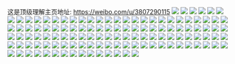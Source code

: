 这是顶级理解主页地址: https://weibo.com/u/3807290115 
![](https://wx4.sinaimg.cn/mw2000/e2eea303ly1h9f6uqnek0j219d37k4qr.jpg) 
![](https://wx4.sinaimg.cn/mw2000/e2eea303ly1h9f6uh8s0yj22732xge84.jpg) 
![](https://wx4.sinaimg.cn/mw2000/e2eea303ly1h9f6ux412aj216o1kw4qp.jpg) 
![](https://wx4.sinaimg.cn/mw2000/e2eea303ly1h9f6v8qwnaj22c03401l1.jpg) 
![](https://wx4.sinaimg.cn/mw2000/e2eea303ly1h9f6utv3n3j216o1kw1kx.jpg) 
![](https://wx4.sinaimg.cn/mw2000/e2eea303ly1h9f6vii2thj22c0340b2d.jpg) 
![](https://wx4.sinaimg.cn/mw2000/e2eea303ly1h9f6vmorq5j225q2vm4qs.jpg) 
![](https://wx4.sinaimg.cn/mw2000/e2eea303ly1h8xw02ph7mj22c0340u0x.jpg) 
![](https://wx4.sinaimg.cn/mw2000/e2eea303ly1h8xw08ejfjj22c03404qq.jpg) 
![](https://wx4.sinaimg.cn/mw2000/e2eea303ly1h8xw0fgkryj22c03401ky.jpg) 
![](https://wx4.sinaimg.cn/mw2000/e2eea303ly1h8xw0m6yqlj22c0340x6p.jpg) 
![](https://wx4.sinaimg.cn/mw2000/e2eea303ly1h8xvzwndbfj22c0340x6p.jpg) 
![](https://wx4.sinaimg.cn/mw2000/e2eea303ly1h8xw0qmjptj21vf2ggb29.jpg) 
![](https://wx4.sinaimg.cn/mw2000/e2eea303ly1h8m1a3cxm1j20u0140472.jpg) 
![](https://wx4.sinaimg.cn/mw2000/e2eea303ly1h8m1a5crrtj20u014011d.jpg) 
![](https://wx4.sinaimg.cn/mw2000/e2eea303ly1h8m1a154usj20u014047l.jpg) 
![](https://wx4.sinaimg.cn/mw2000/e2eea303ly1h8dy50hzrcj20u017jk3u.jpg) 
![](https://wx4.sinaimg.cn/mw2000/e2eea303ly1h8dy51m50uj20u017c17r.jpg) 
![](https://wx4.sinaimg.cn/mw2000/e2eea303ly1h8dy52nae4j20u011cwrp.jpg) 
![](https://wx4.sinaimg.cn/mw2000/e2eea303ly1h8alrywcvrj20u0140th2.jpg) 
![](https://wx4.sinaimg.cn/mw2000/e2eea303ly1h8alryclmej20u00u0wll.jpg) 
![](https://wx4.sinaimg.cn/mw2000/e2eea303ly1h8als115mhj20u00u0ajl.jpg) 
![](https://wx4.sinaimg.cn/mw2000/e2eea303ly1h8als066oyj20u0140dlo.jpg) 
![](https://wx4.sinaimg.cn/mw2000/e2eea303ly1h8als1jfhpj20u0140gql.jpg) 
![](https://wx4.sinaimg.cn/mw2000/e2eea303ly1h8als24n1tj20u014045s.jpg) 
![](https://wx4.sinaimg.cn/mw2000/e2eea303ly1h8als2j8hdj20u0140n1c.jpg) 
![](https://wx4.sinaimg.cn/mw2000/e2eea303ly1h8als3zei7j20u010j45n.jpg) 
![](https://wx4.sinaimg.cn/mw2000/e2eea303ly1h8als2vwm4j20u0140jvi.jpg) 
![](https://wx4.sinaimg.cn/mw2000/e2eea303ly1h7z5r1o0ssj20u0140dqf.jpg) 
![](https://wx4.sinaimg.cn/mw2000/e2eea303ly1h7z5r0bujnj20u01407bq.jpg) 
![](https://wx4.sinaimg.cn/mw2000/e2eea303ly1h7z5qzxaq6j20u00zydnr.jpg) 
![](https://wx4.sinaimg.cn/mw2000/e2eea303ly1h7z5r0rxi3j20u013811q.jpg) 
![](https://wx4.sinaimg.cn/mw2000/e2eea303ly1h7mpw06557j20u0140jz6.jpg) 
![](https://wx4.sinaimg.cn/mw2000/e2eea303ly1h7udwbu2oaj20u01szqkz.jpg) 
![](https://wx4.sinaimg.cn/mw2000/e2eea303ly1h7udwemmnsj20u01404ch.jpg) 
![](https://wx4.sinaimg.cn/mw2000/e2eea303ly1h7udwdbxxtj20u01szwv9.jpg) 
![](https://wx4.sinaimg.cn/mw2000/e2eea303ly1h7dv2f5axcj20u013iamf.jpg) 
![](https://wx4.sinaimg.cn/mw2000/e2eea303ly1h7dv2ehxtfj20u0176gvg.jpg) 
![](https://wx4.sinaimg.cn/mw2000/e2eea303ly1h7dv2dpd3gj20u013qqc2.jpg) 
![](https://wx4.sinaimg.cn/mw2000/e2eea303ly1h7dv2gg416j20u0140jwh.jpg) 
![](https://wx4.sinaimg.cn/mw2000/e2eea303ly1h7dv2h60unj20u015bwqj.jpg) 
![](https://wx4.sinaimg.cn/mw2000/e2eea303ly1h7dv2hzkqmj20u019yna3.jpg) 
![](https://wx4.sinaimg.cn/mw2000/e2eea303ly1h6li6pfjmzj20u0140gn3.jpg) 
![](https://wx4.sinaimg.cn/mw2000/e2eea303ly1h6mu0uh0kaj20u014044w.jpg) 
![](https://wx4.sinaimg.cn/mw2000/e2eea303ly1h6mu0tvrepj20u01407c8.jpg) 
![](https://wx4.sinaimg.cn/mw2000/e2eea303ly1h6mu0v57nij20u0140gtu.jpg) 
![](https://wx4.sinaimg.cn/mw2000/e2eea303ly1h6mu1kp24qj20u010pqa4.jpg) 
![](https://wx4.sinaimg.cn/mw2000/e2eea303ly1h6li6q4f52j20u0452q79.jpg) 
![](https://wx4.sinaimg.cn/mw2000/e2eea303ly1h5ygkdnwj6j22c0340hdt.jpg) 
![](https://wx4.sinaimg.cn/mw2000/e2eea303ly1h5ygkekhyij22c0340b29.jpg) 
![](https://wx4.sinaimg.cn/mw2000/e2eea303ly1h5ygkj3p2cj21n32wo4ao.jpg) 
![](https://wx4.sinaimg.cn/mw2000/e2eea303ly1h5ygkllnshj22c03401kz.jpg) 
![](https://wx4.sinaimg.cn/mw2000/e2eea303ly1h5ygkq8exhj22c03401ky.jpg) 
![](https://wx4.sinaimg.cn/mw2000/e2eea303ly1h5ygkrnreej22c03407wi.jpg) 
![](https://wx4.sinaimg.cn/mw2000/e2eea303ly1h5ygkvpxvvj21h42c0u0x.jpg) 
![](https://wx4.sinaimg.cn/mw2000/e2eea303ly1h5ygkwnqxqj22c0340hdt.jpg) 
![](https://wx4.sinaimg.cn/mw2000/e2eea303ly1h5ygm4bqwmj21oc2bzhdt.jpg) 
![](https://wx4.sinaimg.cn/mw2000/e2eea303ly1h5ygkcmclcj22c0340e83.jpg) 
![](https://wx4.sinaimg.cn/mw2000/e2eea303ly1h5ygmm7739j235s35sx26.jpg) 
![](https://wx4.sinaimg.cn/mw2000/e2eea303ly1h5ygm2w2x5j21p81spkdw.jpg) 
![](https://wx4.sinaimg.cn/mw2000/e2eea303ly1h5lm90njmjj21kw2dcnpd.jpg) 
![](https://wx4.sinaimg.cn/mw2000/e2eea303ly1h5lm94zgmcj211x1kwkb0.jpg) 
![](https://wx4.sinaimg.cn/mw2000/e2eea303ly1h5lma8eos6j22c033vu0z.jpg) 
![](https://wx4.sinaimg.cn/mw2000/e2eea303ly1h5lm96zsvaj2290301u0x.jpg) 
![](https://wx4.sinaimg.cn/mw2000/e2eea303ly1h5lm981qv1j21bs1txe5v.jpg) 
![](https://wx4.sinaimg.cn/mw2000/e2eea303ly1h5lm8xo9fhj22702xcnpd.jpg) 
![](https://wx4.sinaimg.cn/mw2000/e2eea303ly1h5bzrkkd41j216o1kwaoa.jpg) 
![](https://wx4.sinaimg.cn/mw2000/e2eea303ly1h5bzr6so0xj22qo2bx1im.jpg) 
![](https://wx4.sinaimg.cn/mw2000/e2eea303ly1h5bzr7j32sj216o1kwdtu.jpg) 
![](https://wx4.sinaimg.cn/mw2000/e2eea303ly1h5bzr8jkxmj21kw1bhwxw.jpg) 
![](https://wx4.sinaimg.cn/mw2000/e2eea303ly1h5bzraiwrnj226z2xbx6p.jpg) 
![](https://wx4.sinaimg.cn/mw2000/e2eea303ly1h5bztsxizkj22c0340hdt.jpg) 
![](https://wx4.sinaimg.cn/mw2000/e2eea303ly1h5bzu4iidmj22c033v7wk.jpg) 
![](https://wx4.sinaimg.cn/mw2000/e2eea303ly1h5bzrdi846j22c03404qp.jpg) 
![](https://wx4.sinaimg.cn/mw2000/e2eea303ly1h5bzr5l54kj20zg1kwh5f.jpg) 
![](https://wx4.sinaimg.cn/mw2000/e2eea303ly1h5bztv8lblj22c0340hdt.jpg) 
![](https://wx4.sinaimg.cn/mw2000/e2eea303ly1h4y1p4cq7fj21kw28o7wi.jpg) 
![](https://wx4.sinaimg.cn/mw2000/e2eea303ly1h4y1p2tp8jj20yq1g31kx.jpg) 
![](https://wx4.sinaimg.cn/mw2000/e2eea303ly1h4y1p5h88hj21kw2dde82.jpg) 
![](https://wx4.sinaimg.cn/mw2000/e2eea303ly1h4y1p1xwyoj21kw2dde82.jpg) 
![](https://wx4.sinaimg.cn/mw2000/e2eea303ly1h4y1p65xgbj210c1ij4qp.jpg) 
![](https://wx4.sinaimg.cn/mw2000/e2eea303ly1h4y6uhcvftj20u019149b.jpg) 
![](https://wx4.sinaimg.cn/mw2000/e2eea303ly1h50on7a8v8j20u0190thw.jpg) 
![](https://wx4.sinaimg.cn/mw2000/e2eea303ly1h4y6ujxgohj20u017kgug.jpg) 
![](https://wx4.sinaimg.cn/mw2000/e2eea303ly1h4v1guqfldj216o1kw4qp.jpg) 
![](https://wx4.sinaimg.cn/mw2000/e2eea303ly1h4v1gvm2zfj216o1kw4qp.jpg) 
![](https://wx4.sinaimg.cn/mw2000/e2eea303ly1h4v1gws0o8j216o1kw7wh.jpg) 
![](https://wx4.sinaimg.cn/mw2000/e2eea303ly1h4v1h3xbjdj22bz2bz7wi.jpg) 
![](https://wx4.sinaimg.cn/mw2000/e2eea303ly1h42wikg62ej20u0140adc.jpg) 
![](https://wx4.sinaimg.cn/mw2000/e2eea303ly1h42wiji3eyj20u0140tbk.jpg) 
![](https://wx4.sinaimg.cn/mw2000/e2eea303ly1h42wiksr55j20u0140784.jpg) 
![](https://wx4.sinaimg.cn/mw2000/e2eea303ly1h42wilmdzhj20u00u0dij.jpg) 
![](https://wx4.sinaimg.cn/mw2000/e2eea303ly1h42wingaz1j20u01hc45i.jpg) 
![](https://wx4.sinaimg.cn/mw2000/e2eea303ly1h42wj10m5dj20u0140105.jpg) 
![](https://wx4.sinaimg.cn/mw2000/e2eea303ly1h42wiqbsr6j20u0140n1g.jpg) 
![](https://wx4.sinaimg.cn/mw2000/e2eea303ly1h42wimsu5fj20u0140dlv.jpg) 
![](https://wx4.sinaimg.cn/mw2000/e2eea303ly1h42wiphyqoj20u014078y.jpg) 
![](https://wx4.sinaimg.cn/mw2000/e2eea303ly1h42wiotwbcj20u0140n0m.jpg) 
![](https://wx4.sinaimg.cn/mw2000/e2eea303ly1h42winyi6yj20u00uggq6.jpg) 
![](https://wx4.sinaimg.cn/mw2000/e2eea303ly1h42wijy2uuj20u0140td4.jpg) 
![](https://wx4.sinaimg.cn/mw2000/e2eea303ly1h42wipwigoj20u00z2wi3.jpg) 
![](https://wx4.sinaimg.cn/mw2000/e2eea303ly1h42wj0hkw3j20u0140jvx.jpg) 
![](https://wx4.sinaimg.cn/mw2000/e2eea303ly1h42wim7fanj20u0140q63.jpg) 
![](https://wx4.sinaimg.cn/mw2000/e2eea303ly1h42wtak436j20u013yqes.jpg) 
![](https://wx4.sinaimg.cn/mw2000/e2eea303ly1h42wwthz4fj20u0140ag9.jpg) 
![](https://wx4.sinaimg.cn/mw2000/e2eea303ly1h42wwsqtb5j20u00zedjq.jpg) 
![](https://wx4.sinaimg.cn/mw2000/e2eea303ly1h3zv8dw95tj20u028219s.jpg) 
![](https://wx4.sinaimg.cn/mw2000/e2eea303ly1h3zv89nds4j20u01rzwqa.jpg) 
![](https://wx4.sinaimg.cn/mw2000/e2eea303ly1h3zv8fsskvj20u0140aix.jpg) 
![](https://wx4.sinaimg.cn/mw2000/e2eea303ly1h3zv8gwrpjj20xq0u0wig.jpg) 
![](https://wx4.sinaimg.cn/mw2000/e2eea303ly1h3zv8qmodsj20u02dm15n.jpg) 
![](https://wx4.sinaimg.cn/mw2000/e2eea303ly1h3zv9qipsoj20u0140wje.jpg) 
![](https://wx4.sinaimg.cn/mw2000/e2eea303ly1h3zvb1f5nmj20u0280kdn.jpg) 
![](https://wx4.sinaimg.cn/mw2000/e2eea303ly1h3zxhhojdxj20u0140thl.jpg) 
![](https://wx4.sinaimg.cn/mw2000/e2eea303ly1h3zxiw5x3dj20u03dme32.jpg) 
![](https://wx4.sinaimg.cn/mw2000/e2eea303ly1h3yq3tcrflj20u00xs0x4.jpg) 
![](https://wx4.sinaimg.cn/mw2000/e2eea303ly1h3yq3whrozj20u0280wsm.jpg) 
![](https://wx4.sinaimg.cn/mw2000/e2eea303ly1h3yq3x4fv4j20u014044k.jpg) 
![](https://wx4.sinaimg.cn/mw2000/e2eea303ly1h3yq3y3ol7j20u0280wwg.jpg) 
![](https://wx4.sinaimg.cn/mw2000/e2eea303ly1h3yq3yyemxj20u0280tjh.jpg) 
![](https://wx4.sinaimg.cn/mw2000/e2eea303ly1h3yq4lpg8jj20u02yt7ka.jpg) 
